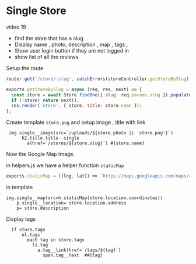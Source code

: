 # Single Store 

video 19

- find the store that has a slug 
- Display name , photo, description , map , tags , 
- Show user login button if they are not logged in 
- show list of all the reviews 

Setup the route 

```javascript
router.get('/store/:slug', catchErrors(storeController.getStoreBySlug));
```

```javascript
exports.getStoreBySlug = async (req, res, next) => {
  const store = await Store.findOne({ slug: req.params.slug }).populate('author reviews');
  if (!store) return next();
  res.render('store', { store, title: store.name });
};
```

Create template 	`store.pug` and setup image , title with link

```jade
 img.single__image(src=`/uploads/${store.photo || 'store.png'}`)
      h2.title.title--single
        a(href=`/stores/${store.slug}`) #{store.name}
```

Now the Google Map Image. 

in helpers.js we have a helper function `staticMap` 

```javascript
exports.staticMap = ([lng, lat]) => `https://maps.googleapis.com/maps/api/staticmap?center=${lat},${lng}&zoom=14&size=800x150&key=${process.env.MAP_KEY}&markers=${lat},${lng}&scale=2`;
```

in template 

```jade
img.single__map(src=h.staticMap(store.location.coordinates))
    p.single__location= store.location.address
    p= store.description
```

Display tags 

```jade
  if store.tags
      ul.tags
        each tag in store.tags
          li.tag
            a.tag__link(href=`/tags/${tag}`)
              span.tag__text  ##{tag}
```

